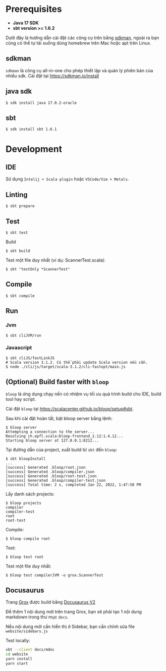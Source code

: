 # Prerequisites
* **Java 17 SDK**
* **sbt version >= 1.6.2**


Dưới đây là hướng dẫn cài đặt các công cụ trên bằng [sdkman](https://sdkman.io), ngoài ra bạn cũng có thể tự tải xuồng dùng homebrew trên Mac hoặc apt trên Linux.

## sdkman
`sdkman` là công cụ all-in-one cho phép thiết lập và quản lý phiên bản của nhiều sdk. Cài đặt tại https://sdkman.io/install

## java sdk
```
$ sdk install java 17.0.2-oracle
```

## sbt
```
$ sdk install sbt 1.6.1
```

# Development

## IDE

Sử dụng `Intelij + Scala plugin` hoặc `VSCode/Vim + Metals`.

## Linting

```
$ sbt prepare
```

## Test

```
$ sbt test
```

Build

```
$ sbt build
```

Test một file duy nhất (ví dụ: ScannerTest.scala):
```
$ sbt "testOnly *ScannerTest"
```

## Compile

```
$ sbt compile
```

## Run

### Jvm

```
$ sbt cliJVM/run
```

### Javascript

```
$ sbt cliJS/fastLinkJS
# Scala version 3.1.2. Có thể phải update Scala version nếu cần.
$ node ./cli/js/target/scala-3.1.2/cli-fastopt/main.js
```



## (Optional) Build faster with `bloop`
`bloop` là ứng dụng chạy nền có nhiệm vụ tối ưu quá trình build cho IDE, build tool hay script.

Cài đặt `bloop` tại https://scalacenter.github.io/bloop/setup#sbt.

Sau khi cài đặt hoàn tất, bật bloop server bằng lệnh:
```
$ bloop server
Attempting a connection to the server...
Resolving ch.epfl.scala:bloop-frontend_2.12:1.4.12...
Starting bloop server at 127.0.0.1:8212...
```

Tại đường dẫn của project, xuất build từ `sbt` đến `bloop`:
```
$ sbt bloopInstall
...
[success] Generated .bloop/root.json
[success] Generated .bloop/compiler.json
[success] Generated .bloop/root-test.json
[success] Generated .bloop/compiler-test.json
[success] Total time: 2 s, completed Jan 22, 2022, 1:47:58 PM

```

Lấy danh sách projects:

```
$ bloop projects
compiler
compiler-test
root
root-test
```


Compile:

```
$ bloop compile root
```

Test:

```
$ bloop test root
```

Test một file duy nhất:

```
$ bloop test compilerJVM -o grox.ScannerTest
```

## Docusaurus

Trang [Grox](https://grokking-vietnam.github.io/grox/) được build bằng [Docusaurus V2](https://docusaurus.io/)

Để thêm 1 nội dung mới trên trang Grox, bạn sẽ phải tạo 1 nội dung markdown trong thư mục `docs`.

Nếu nội dung mới cần hiển thị ở Sidebar, bạn cần chỉnh sửa file `website/sidebars.js`

Test locally:

```bash
sbt --client docs/mdoc
cd website
yarn install
yarn start
```